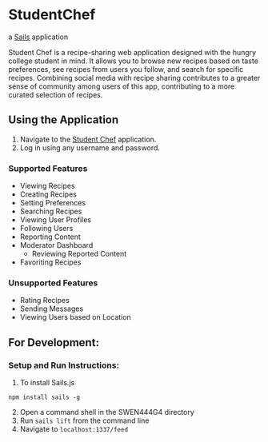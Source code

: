 # StudentChef

a [Sails](http://sailsjs.org) application

Student Chef is a recipe-sharing web application designed with the hungry college student in mind. It allows you to browse new recipes based on taste preferences, see recipes from users you follow, and search for specific recipes. Combining social media with recipe sharing contributes to a greater sense of community among users of this app, contributing to a more curated selection of recipes. 

## Using the Application
1. Navigate to the [Student Chef](http://student-chef.herokuapp.com/) application. 
2. Log in using any username and password. 


### Supported Features
- Viewing Recipes
- Creating Recipes
- Setting Preferences
- Searching Recipes
- Viewing User Profiles
- Following Users
- Reporting Content
- Moderator Dashboard
    - Reviewing Reported Content
- Favoriting Recipes

### Unsupported Features
- Rating Recipes
- Sending Messages
- Viewing Users based on Location


## For Development: 
### Setup and Run Instructions:
1. To install Sails.js

`npm install sails -g`

2. Open a command shell in the SWEN444G4 directory
3. Run `sails lift` from the command line
4. Navigate to `localhost:1337/feed`